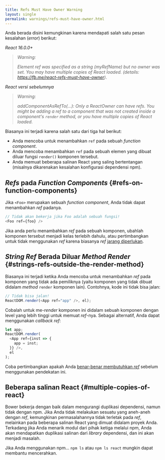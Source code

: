 ```yaml
---
title: Refs Must Have Owner Warning
layout: single
permalink: warnings/refs-must-have-owner.html
---
```


Anda berada disini kemungkinan karena mendapati salah satu pesan kesalahan (_error_) berikut:

*React 16.0.0+*
> _Warning:_
>
> _Element ref was specified as a string (myRefName) but no owner was set. You may have multiple copies of React loaded. (details: https://fb.me/react-refs-must-have-owner)_.

*React versi sebelumnya*
> _Warning:_
>
> _addComponentAsRefTo(...): Only a ReactOwner can have refs. You might be adding a ref to a component that was not created inside a component's `render` method, or you have multiple copies of React loaded._

Biasanya ini terjadi karena salah satu dari tiga hal berikut:

- Anda mencoba untuk menambahkan `ref` pada sebuah _function component_.
- Anda mencoba menambahkan `ref` pada sebuah elemen yang dibuat diluar fungsi `render()` komponen tersebut.
- Anda memuat beberapa salinan React yang saling bertentangan (misalnya dikarenakan kesalahan konfigurasi dependensi npm).

## _Refs_ pada _Function Components_ {#refs-on-function-components}

Jika `<Foo>` merupakan sebuah _function component_, Anda tidak dapat menambahkan _ref_ padanya.
```js
// Tidak akan bekerja jika Foo adalah sebuah fungsi!
<Foo ref={foo} />
```

Jika anda perlu menambahkan _ref_ pada sebuah komponen, ubahlah komponen tersebut menjadi kelas terlebih dahulu, atau pertimbangkan untuk tidak menggunakan _ref_ karena biasanya _ref_ [jarang diperlukan](/docs/refs-and-the-dom.html#when-to-use-refs).

## _String Ref_ Berada Diluar _Method Render_ {#strings-refs-outside-the-render-method}

Biasanya ini terjadi ketika Anda mencoba untuk menambahkan _ref_ pada komponen yang tidak ada pemiliknya (yaitu komponen yang tidak dibuat didalam _method_ `render` komponen lain). Contohnya, kode ini tidak bisa jalan:
```js
// Tidak bisa jalan!
ReactDOM.render(<App ref="app" />, el);
```

Cobalah untuk me-_render_ komponen ini didalam sebuah komponen dengan level yang lebih tinggi untuk memuat _ref_-nya. Sebagai alternatif, Anda dapat menggunakan _callback ref_:
```js
let app;
ReactDOM.render(
  <App ref={inst => {
    app = inst;
  }} />,
  el
);
```

Coba pertimbangkan apakah Anda [benar-benar membutuhkan _ref_](/docs/refs-and-the-dom.html#when-to-use-refs) sebelum menggunakan pendekatan ini.

## Beberapa salinan React {#multiple-copies-of-react}

Bower bekerja dengan baik dalam mengurangi duplikasi dependensi, namun tidak dengan npm. Jika Anda tidak melakukan sesuatu yang aneh-aneh dengan _ref_, kemungkinan permasalahannya tidak terletak pada _ref_, melainkan pada beberapa salinan React yang dimuat didalam proyek Anda. Terkadang jika Anda menarik modul dari pihak ketiga melalui npm, Anda akan mendapatkan duplikasi salinan dari _library_ dependensi, dan ini akan menjadi masalah.

Jika Anda menggunakan npm... `npm ls` atau `npm ls react` mungkin dapat membantu mencerahkan.
